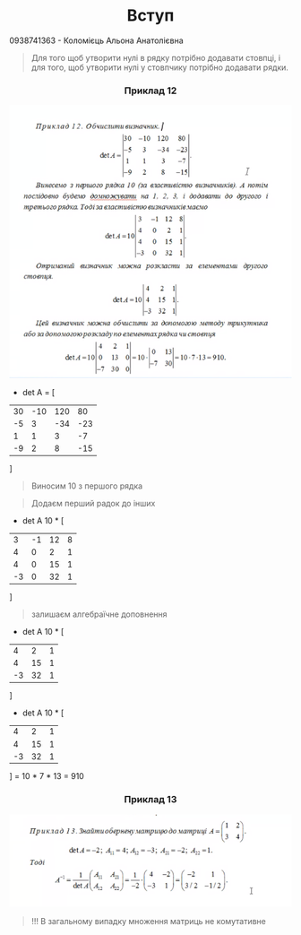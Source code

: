 # <center>Вступ</center>

0938741363 -  Коломієць Альона Анатолієвна

> Для того щоб утворити нулі в рядку потрібно додавати стовпці, і для того, щоб утворити нулі у стовпчику потрібно додавати рядки.

### <center>Приклад 12</center>
![](img/Приклад12.png)

- det A = [

|||||
|-|-|-|-|
|30|-10|120|80|
|-5|3|-34|-23|
|1|1|3|-7|
|-9|2|8|-15|

]

> Виносим 10 з першого рядка

> Додаєм перший радок до інших
- det A 10 * [

|||||
|-|-|-|-|
|3|-1|12|8|
|4|0|2|1|
|4|0|15|1|
|-3|0|32|1|

]

> залишаєм алгебраїчне доповнення

- det A 10 * [

||||
|-|-|-|
|4|2|1|
|4|15|1|
|-3|32|1|

]


- det A 10 * [

||||
|-|-|-|
|4|2|1|
|4|15|1|
|-3|32|1|

] = 10 * 7 * 13 = 910

### <center>Приклад 13<center>
![](img/Приклад13.png)

> !!! В загальному випадку множення матриць не комутативне
